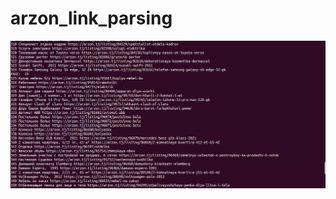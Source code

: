 # arzon_link_parsing
![Fuxion logo](https://github.com/ubuntutj/arzon_link_parsing/blob/master/images/photo.png)
